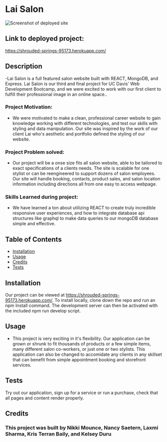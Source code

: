 # Lai Salon
![Screenshot of deployed site](https://lh3.googleusercontent.com/9vfM3x3ujfKoSPvG2KtETGfxwVpNH19BJQsPD82_yy8KvtOunlJyU6l4CnGWby_lw1Xai_XT0MuXUtUUMsOLUfcyDo1L2UpgOyenlHNWhP9Ohhiu4KO5WNnzPjV4ZufGUOt9YqQzEs0VuVsvHrQu87kGekrlZ5f5S5rxmnLAW0TtNXAnJ78KmaiynvhRuAvOLCrLPykQ_Idd3RldkEQIj0YVf0WV7e9kKdyzQ87iwiOv_PNo9ghOTKdOpGKWQdztVgYHbKhwMGaVn9R5QspY2ariw2ChQC7cmsTNSyv5vmdOQ-zTkC8sEB5AYDdHZQ11gslWnqmwvkmXUtrVIIX-s5K3Df3EMTTFyS5hMYHirBrXMCGexzmtj6hnOLIJxsWKv8wUZBOHYOs2vaNMOWSX3kt-4ow9bLrXH-SeRUMZwodxY_OdRD_Bik9K3KaOyx8whzDcEge2NJAXmdKGBdHEOTQugBrmgkPXtaJqI2SC4JztMMD-tyMa-7rcN7CzygA7md5s0F9fBBH5QDyYro6AN6lTyhTHwz6PM-On1itfqS7ftmazLH9rEgWpP-chIekaw_p2qnX895bQnkSRSpb5X2n0twFurDr1Yke8rLtSBP9x8Vz7VYI7v1oxhk6sgeyyf1tJRturCbBqa7FRC3qS1OaJDqkNzTLPn6nT76ZncbnepzraXfXpSa-JYueH4pbo0aKsoThE3Gk3568bwkHgfv2-=w1736-h768-no?authuser=0)
## Link to deployed project:
https://shrouded-springs-95173.herokuapp.com/

## Description
-Lai Salon is a full featured salon website built with REACT, MongoDB, and Express. Lai Salon is our third and final project for UC Davis' Web Development Bootcamp, and we were excited to work with our first client to fulfill their professional image in an online space..

### Project Motivation:
- We were motivated to make a clean, professional career website to gain knowledge working with different technologies, and test our skills with styling and data manipulation. Our site was inspired by the work of our client Lai who's aesthetic and portfolio defined the styling of our website.

### Project Problem solved:
- Our project will be a onse size fits all salon website, able to be tailored to exact specifications of a clients needs. The site is scalable for one stylist or can be reengineered to support dozens of salon employees. Our site will handle booking, contacts, product sales, and salon location information including directions all from one easy to access webpage.

### Skills Learned during project:
- We have learned a ton about utilizing REACT to create truly incredible responsive user experiences, and how to integrate database api structures like graphql to make data queries to our mongoDB database simple and effective.

## Table of Contents
- [Installation](#installation)
- [Usage](#usage)
- [Credits](#credits)
- [Tests](#Tests)

## Installation
Our project can be viewed at https://shrouded-springs-95173.herokuapp.com/. To install locally, clone down the repo and run an npm Install command. The development server can then be activated with the included npm run develop script.

## Usage
- This project is very exciting in it's flexibility. Our application can be grown or shrunk to fit thousands of products or a few simple items, many different salon co-workers, or just one or two stylists. This application can also be changed to accomidate any clients in any skillset that can benefit from simple appointment booking and storefront services.

## Tests
Try out our application, sign up for a service or run a purchase, check that all pages and content render properly.
## Credits
### This project was built by Nikki Mounce, Nancy Saetern, Laxmi Sharma, Kris Terran Baily, and Kelsey Duru
